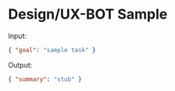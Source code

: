 # Design/UX-BOT Sample

Input:

```json
{ "goal": "sample task" }
```

Output:

```json
{ "summary": "stub" }
```
